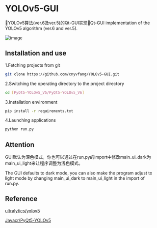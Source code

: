 # YOLOv5-GUI
🎉YOLOv5算法(ver.6及ver.5)的Qt-GUI实现🎉Qt-GUI implementation of the YOLOv5 algorithm (ver.6 and ver.5). 

![image](https://github.com/cnyvfang/YOLOv5-GUI/blob/master/demo.png) 


## Installation and use
<p>1.Fetching projects from git</p>

```bash
git clone https://github.com/cnyvfang/YOLOv5-GUI.git
```

<p>2.Switching the operating directory to the project directory</p>

```bash
cd [PyQt5-YOLOv5_V5/PyQt5-YOLOv5_V6]
```

<p>3.Installation environment</p>

```bash
pip install -r requirements.txt
```

<p>4.Launching applications</p>

```bash
python run.py
```

## Attention

<p>GUI默认为深色模式，你也可以通过在run.py的import中修改main_ui_dark为main_ui_light来让程序调整为浅色模式。</p>
<p>The GUI defaults to dark mode, you can also make the program adjust to light mode by changing main_ui_dark to main_ui_light in the import of run.py.</p>

## Reference
<p><a href="https://github.com/ultralytics/yolov5">ultralytics/yolov5</a></p>
<p><a href="https://github.com/Javacr/PyQt5-YOLOv5">Javacr/PyQt5-YOLOv5</a></p>
